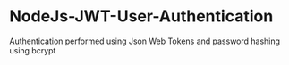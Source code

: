 # NodeJs-JWT-User-Authentication
 Authentication performed using Json Web Tokens and password hashing using bcrypt
